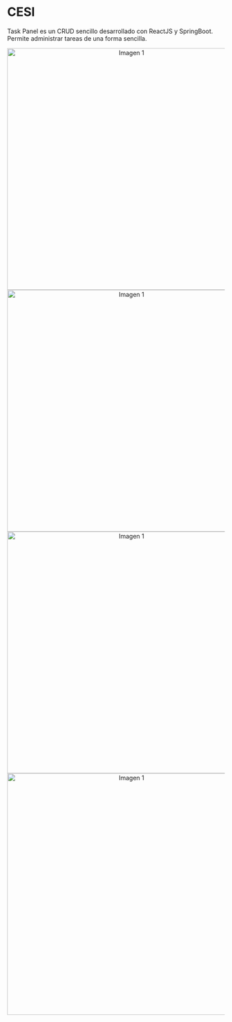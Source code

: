 # **CESI**
Task Panel es un CRUD sencillo desarrollado con ReactJS y SpringBoot. Permite administrar tareas de una forma sencilla.

<center>
        <img src="https://github.com/user-attachments/assets/c555c5f1-df88-4404-bdf1-5190e30036c8" alt="Imagen 1" width="560">
              <img src="https://github.com/user-attachments/assets/0dd488c2-df9c-4b0e-a974-337857950554"  alt="Imagen 1" width="560">
                    <img src="https://github.com/user-attachments/assets/179c7fa9-832e-4cc4-9bc5-58e8a38576d4"  alt="Imagen 1" width="560">
                    <img src="https://github.com/user-attachments/assets/5c2f8c7e-166a-4feb-9fc9-dd1c596a0fc9"  alt="Imagen 1" width="560">
</center>
